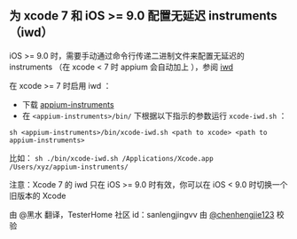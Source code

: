 ## 为 xcode 7 和 iOS >= 9.0 配置无延迟 instruments（iwd）

iOS >= 9.0 时，需要手动通过命令行传递二进制文件来配置无延迟的 instruments （在 xcode < 7 时 appium 会自动加上 ），参阅 [iwd](https://github.com/lawrencelomax/instruments-without-delay/tree/xcode7-quirks#xcode-7--ios-9-support)

在 xcode >= 7 时启用 iwd ：
- 下载 [appium-instruments](https://github.com/appium/appium-instruments)
- 在 `<appium-instruments>/bin/` 下根据以下指示的参数运行 `xcode-iwd.sh` ：

```
sh <appium-instruments>/bin/xcode-iwd.sh <path to xcode> <path to appium-instruments>
```
比如： `sh ./bin/xcode-iwd.sh /Applications/Xcode.app /Users/xyz/appium-instruments/`

注意：Xcode 7 的 iwd 只在 iOS >= 9.0 时有效，你可以在 iOS < 9.0 时切换一个旧版本的 Xcode

由 @黑水 翻译，TesterHome 社区 id：sanlengjingvv
由 [@chenhengjie123](https://github.com/chenhengjie123) 校验
